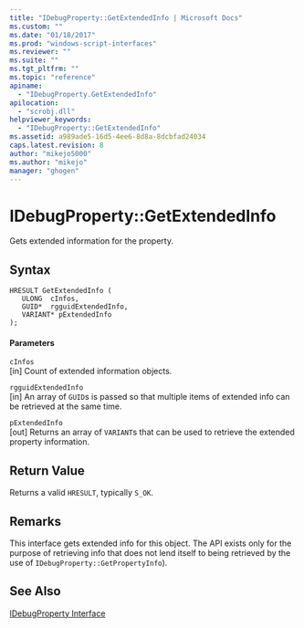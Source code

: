 ```yaml
---
title: "IDebugProperty::GetExtendedInfo | Microsoft Docs"
ms.custom: ""
ms.date: "01/18/2017"
ms.prod: "windows-script-interfaces"
ms.reviewer: ""
ms.suite: ""
ms.tgt_pltfrm: ""
ms.topic: "reference"
apiname: 
  - "IDebugProperty.GetExtendedInfo"
apilocation: 
  - "scrobj.dll"
helpviewer_keywords: 
  - "IDebugProperty::GetExtendedInfo"
ms.assetid: a989ade5-16d5-4ee6-8d8a-8dcbfad24034
caps.latest.revision: 8
author: "mikejo5000"
ms.author: "mikejo"
manager: "ghogen"
---
```

# IDebugProperty::GetExtendedInfo
Gets extended information for the property.  
  
## Syntax  
  
```  
HRESULT GetExtendedInfo (  
   ULONG  cInfos,  
   GUID*  rgguidExtendedInfo,  
   VARIANT* pExtendedInfo  
);  
```  
  
#### Parameters  
 `cInfos`  
 [in] Count of extended information objects.  
  
 `rgguidExtendedInfo`  
 [in] An array of `GUID`s is passed so that multiple items of extended info can be retrieved at the same time.  
  
 `pExtendedInfo`  
 [out] Returns an array of `VARIANT`s that can be used to retrieve the extended property information.  
  
## Return Value  
 Returns a valid `HRESULT`, typically `S_OK`.  
  
## Remarks  
 This interface gets extended info for this object. The API exists only for the purpose of retrieving info that does not lend itself to being retrieved by the use of `IDebugProperty::GetPropertyInfo`).  
  
## See Also  
 [IDebugProperty Interface](../../winscript/reference/idebugproperty-interface.md)